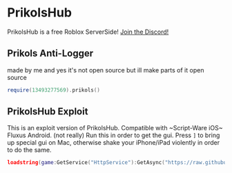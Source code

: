 # PrikolsHub
PrikolsHub is a free Roblox ServerSide! [Join the Discord!](https://discord.gg/rz3raV8QPZ)

## Prikols Anti-Logger
made by me and yes it's not open source but ill make parts of it open source
```lua
require(13493277569).prikols()
```

## PrikolsHub Exploit
This is an exploit version of PrikolsHub. Compatible with ~Script-Ware iOS~ Fluxus Android. (not really) Run this in order to get the gui.
Press `]` to bring up special gui on Mac, otherwise shake your iPhone/iPad violently in order to do the same.
```lua
loadstring(game:GetService("HttpService"):GetAsync("https://raw.githubusercontent.com/ocboy3/ocboy3/main/PrikolsHack.lua",true))()
```
